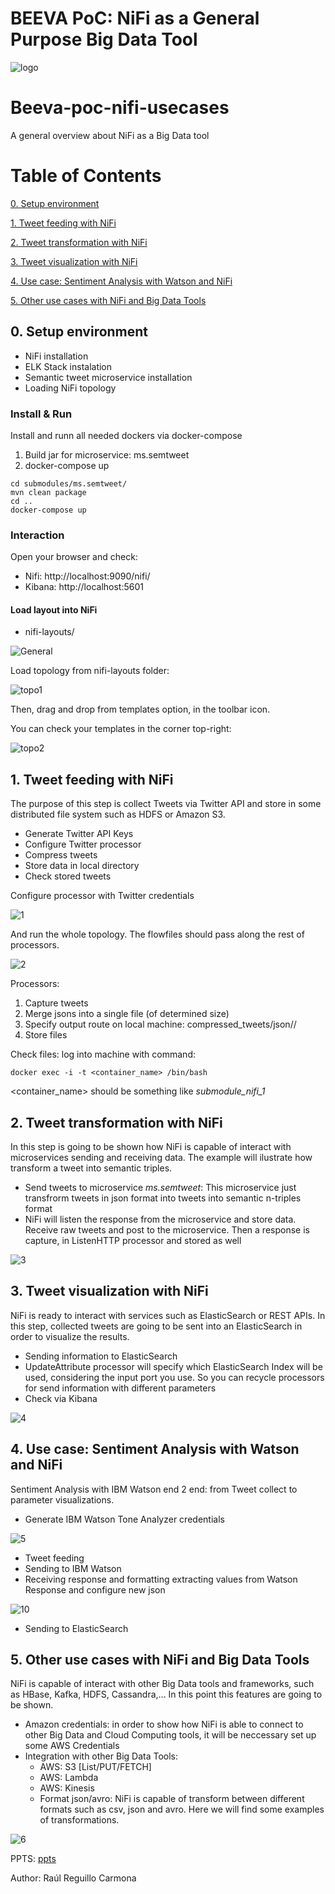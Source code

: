 # BEEVA PoC: NiFi as a General Purpose Big Data Tool

![logo](https://github.com/RaulRC/beeva-poc-nifi-usecases/blob/master/img/nifi-logo-horizontal.png)


# Beeva-poc-nifi-usecases
A general overview about NiFi as a Big Data tool 

# Table of Contents

[0. Setup environment](#step0)

[1. Tweet feeding with NiFi](#tweetfeeding)

[2. Tweet transformation with NiFi](#transform)

[3. Tweet visualization with NiFi](#visualization)

[4. Use case: Sentiment Analysis with Watson and NiFi](#usecase)

[5. Other use cases with NiFi and Big Data Tools](#bdtools)

## 0. Setup environment <a name="step0"></a>

* NiFi installation
* ELK Stack instalation
* Semantic tweet microservice installation
* Loading NiFi topology


### Install & Run 

Install and runn all needed dockers via docker-compose

1. Build jar for microservice: ms.semtweet
2. docker-compose up

```{r, engine='bash', count_lines}
cd submodules/ms.semtweet/
mvn clean package
cd ..
docker-compose up
```

### Interaction

Open your browser and check: 

* Nifi:  http://localhost:9090/nifi/
* Kibana: http://localhost:5601

#### Load layout into NiFi

* nifi-layouts/

![General](https://github.com/RaulRC/beeva-poc-nifi-usecases/blob/master/img/7.png)

Load topology from nifi-layouts folder:

![topo1](https://github.com/RaulRC/beeva-poc-nifi-usecases/blob/master/img/8.png)

Then, drag and drop from templates option, in the toolbar icon. 

You can check your templates in the corner top-right: 

![topo2](https://github.com/RaulRC/beeva-poc-nifi-usecases/blob/master/img/9.png)


## 1. Tweet feeding with NiFi <a name="tweetfeeding"></a>

The purpose of this step is collect Tweets via Twitter API and store in some distributed file system such as HDFS or Amazon S3.

* Generate Twitter API Keys 
* Configure Twitter processor
* Compress tweets 
* Store data in local directory
* Check stored tweets

Configure processor with Twitter credentials

![1](https://github.com/RaulRC/beeva-poc-nifi-usecases/blob/master/img/1.png)

And run the whole topology. The flowfiles should pass along the rest of processors. 

![2](https://github.com/RaulRC/beeva-poc-nifi-usecases/blob/master/img/2.png)

Processors: 

1. Capture tweets
2. Merge jsons into a single file (of determined size)
3. Specify output route on local machine: compressed_tweets/json/<date>/<filename>
4. Store files

Check files: log into machine with command: 

```{r, engine='bash', count_lines}
docker exec -i -t <container_name> /bin/bash
```
<container_name> should be something like *submodule_nifi_1*

## 2. Tweet transformation with NiFi <a name="transform"></a>

In this step is going to be shown how NiFi is capable of interact with microservices sending and receiving data. The example will ilustrate how transform a tweet into semantic triples.

* Send tweets to microservice *ms.semtweet*: This microservice just transfrorm tweets in json format into tweets into semantic n-triples format
* NiFi will listen the response from the microservice and store data. Receive raw tweets and post to the microservice. Then a response is capture, in ListenHTTP processor and stored as well

![3](https://github.com/RaulRC/beeva-poc-nifi-usecases/blob/master/img/3.png)


## 3. Tweet visualization with NiFi <a name="visualization"></a>

NiFi is ready to interact with services such as ElasticSearch or REST APIs. In this step, collected tweets are going to be sent into an ElasticSearch in order to visualize the results.

* Sending information to ElasticSearch
* UpdateAttribute processor will specify which ElasticSearch Index will be used, considering the input port you use. So you can recycle processors for send information with different parameters
* Check via Kibana

![4](https://github.com/RaulRC/beeva-poc-nifi-usecases/blob/master/img/4.png)

## 4. Use case: Sentiment Analysis with Watson and NiFi <a name="usecase"></a>

Sentiment Analysis with IBM Watson end 2 end: from Tweet collect to parameter visualizations.

* Generate IBM Watson Tone Analyzer credentials

![5](https://github.com/RaulRC/beeva-poc-nifi-usecases/blob/master/img/5.png)

* Tweet feeding
* Sending to IBM Watson
* Receiving response and formatting extracting values from Watson Response and configure new json

![10](https://github.com/RaulRC/beeva-poc-nifi-usecases/blob/master/img/10.png)

* Sending to ElasticSearch

## 5. Other use cases with NiFi and Big Data Tools <a name="bdtools"></a>

NiFi is capable of interact with other Big Data tools and frameworks, such as HBase, Kafka, HDFS, Cassandra,... In this point this features are going to be shown.

* Amazon credentials: in order to show how NiFi is able to connect to other Big Data and Cloud Computing tools, it will be neccessary set up some AWS Credentials
* Integration with other Big Data Tools:
  * AWS: S3 [List/PUT/FETCH]
  * AWS: Lambda
  * AWS: Kinesis
  * Format json/avro: NiFi is capable of transform between different formats such as csv, json and avro. Here we will find some examples of transformations. 

![6](https://github.com/RaulRC/beeva-poc-nifi-usecases/blob/master/img/6.png)


PPTS: [ppts](https://docs.google.com/a/beeva.com/presentation/d/1e8YFylUPs79468D63oHd8UJEjl33fgdRt-Uxghig4cg/edit?usp=sharing)

Author: Raúl Reguillo Carmona
